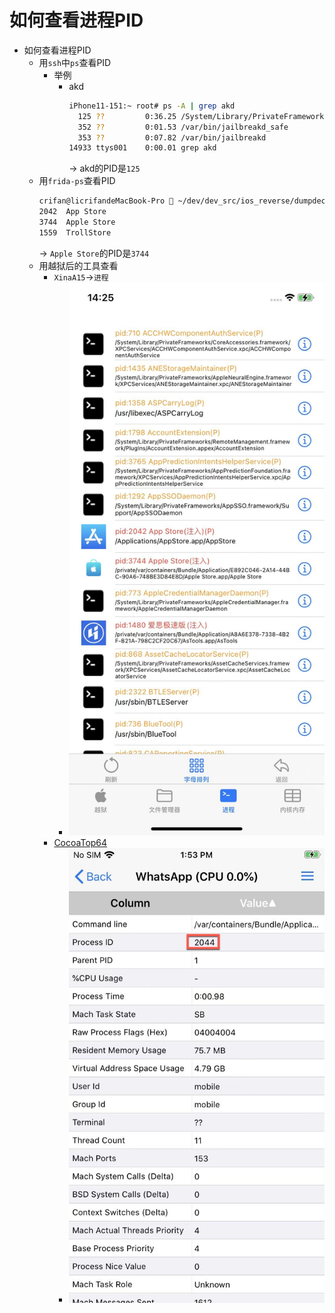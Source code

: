 # 如何查看进程PID

* 如何查看进程PID
  * 用`ssh`中`ps`查看PID
    * 举例
      * akd
        ```bash
        iPhone11-151:~ root# ps -A | grep akd
          125 ??         0:36.25 /System/Library/PrivateFrameworks/AuthKit.framework/akd
          352 ??         0:01.53 /var/bin/jailbreakd_safe
          353 ??         0:07.82 /var/bin/jailbreakd
        14933 ttys001    0:00.01 grep akd
        ```
        -> akd的PID是`125`
  * 用`frida-ps`查看PID
    ```bash
    crifan@licrifandeMacBook-Pro  ~/dev/dev_src/ios_reverse/dumpdecrypted/stefanesser/dumpdecrypted   master ●  frida-ps -U | grep Store
    2042  App Store
    3744  Apple Store
    1559  TrollStore
    ```
    -> `Apple Store`的PID是`3744`
  * 用越狱后的工具查看
    * `XinaA15`->`进程`
      * ![xinaa15_process_see_pid](../assets/img/xinaa15_process_see_pid.png)
    * [CocoaTop64](https://book.crifan.org/books/ios_re_common_tweak/website/process/cocoatop64/)
      * ![cocoatop64_see_pid_whatsapp](../assets/img/cocoatop64_see_pid_whatsapp.jpg)
